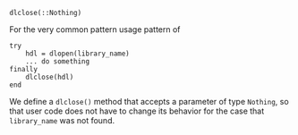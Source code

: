 ```
dlclose(::Nothing)
```

For the very common pattern usage pattern of

```
try
    hdl = dlopen(library_name)
    ... do something
finally
    dlclose(hdl)
end
```

We define a `dlclose()` method that accepts a parameter of type `Nothing`, so that user code does not have to change its behavior for the case that `library_name` was not found.
